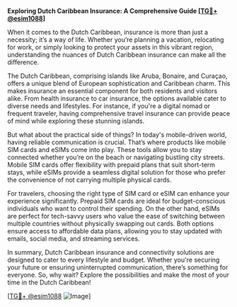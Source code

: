 **Exploring Dutch Caribbean Insurance: A Comprehensive Guide [[TG💪+ @esim1088](https://t.me/s/esim1088)]**

When it comes to the Dutch Caribbean, insurance is more than just a necessity; it’s a way of life. Whether you’re planning a vacation, relocating for work, or simply looking to protect your assets in this vibrant region, understanding the nuances of Dutch Caribbean insurance can make all the difference.

The Dutch Caribbean, comprising islands like Aruba, Bonaire, and Curaçao, offers a unique blend of European sophistication and Caribbean charm. This makes insurance an essential component for both residents and visitors alike. From health insurance to car insurance, the options available cater to diverse needs and lifestyles. For instance, if you're a digital nomad or frequent traveler, having comprehensive travel insurance can provide peace of mind while exploring these stunning islands.

But what about the practical side of things? In today's mobile-driven world, having reliable communication is crucial. That’s where products like mobile SIM cards and eSIMs come into play. These tools allow you to stay connected whether you’re on the beach or navigating bustling city streets. Mobile SIM cards offer flexibility with prepaid plans that suit short-term stays, while eSIMs provide a seamless digital solution for those who prefer the convenience of not carrying multiple physical cards.

For travelers, choosing the right type of SIM card or eSIM can enhance your experience significantly. Prepaid SIM cards are ideal for budget-conscious individuals who want to control their spending. On the other hand, eSIMs are perfect for tech-savvy users who value the ease of switching between multiple countries without physically swapping out cards. Both options ensure access to affordable data plans, allowing you to stay updated with emails, social media, and streaming services.

In summary, Dutch Caribbean insurance and connectivity solutions are designed to cater to every lifestyle and budget. Whether you're securing your future or ensuring uninterrupted communication, there’s something for everyone. So, why wait? Explore the possibilities and make the most of your time in the Dutch Caribbean! 

[[TG💪+ @esim1088](https://t.me/s/esim1088) ![Image](https://i.postimg.cc/Y0z9fWf4/image.png)]